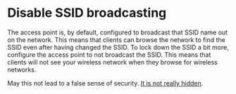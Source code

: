 # Disable SSID broadcasting

The access point is, by default, configured to broadcast that SSID name out on the network. 
This means that clients can browse the network to find the SSID even after having changed the SSID. 
To lock down the SSID a bit more, configure the access point to not broadcast the
SSID. This means that clients will not see your wireless network when they browse
for wireless networks.

May this not lead to a false sense of security. [It is not really hidden](red-network:docs/wireless/scanning).